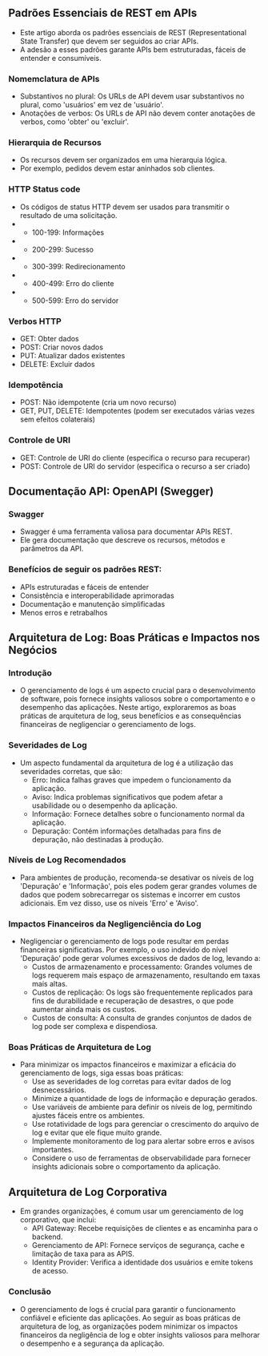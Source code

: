 ## Padrões Essenciais de REST em APIs

- Este artigo aborda os padrões essenciais de REST (Representational State Transfer) que devem ser seguidos ao criar
  APIs.
- A adesão a esses padrões garante APIs bem estruturadas, fáceis de entender e consumíveis.

### Nomemclatura de APIs

- Substantivos no plural: Os URLs de API devem usar substantivos no plural, como 'usuários' em vez de 'usuário'.
- Anotações de verbos: Os URLs de API não devem conter anotações de verbos, como 'obter' ou 'excluir'.

### Hierarquia de Recursos

- Os recursos devem ser organizados em uma hierarquia lógica.
- Por exemplo, pedidos devem estar aninhados sob clientes.

### HTTP Status code

- Os códigos de status HTTP devem ser usados para transmitir o resultado de uma solicitação.
-
    - 100-199: Informações
-
    - 200-299: Sucesso
-
    - 300-399: Redirecionamento
-
    - 400-499: Erro do cliente
-
    - 500-599: Erro do servidor

### Verbos HTTP

- GET: Obter dados
- POST: Criar novos dados
- PUT: Atualizar dados existentes
- DELETE: Excluir dados

### Idempotência

- POST: Não idempotente (cria um novo recurso)
- GET, PUT, DELETE: Idempotentes (podem ser executados várias vezes sem efeitos colaterais)

### Controle de URI

- GET: Controle de URI do cliente (especifica o recurso para recuperar)
- POST: Controle de URI do servidor (especifica o recurso a ser criado)

## Documentação API: OpenAPI (Swegger)

### Swagger

- Swagger é uma ferramenta valiosa para documentar APIs REST.
- Ele gera documentação que descreve os recursos, métodos e parâmetros da API.

### Benefícios de seguir os padrões REST:

- APIs estruturadas e fáceis de entender
- Consistência e interoperabilidade aprimoradas
- Documentação e manutenção simplificadas
- Menos erros e retrabalhos

## Arquitetura de Log: Boas Práticas e Impactos nos Negócios

### Introdução

- O gerenciamento de logs é um aspecto crucial para o desenvolvimento de software, pois fornece insights valiosos sobre
  o comportamento e o desempenho das aplicações. Neste artigo, exploraremos as boas práticas de arquitetura de log, seus
  benefícios e as consequências financeiras de negligenciar o gerenciamento de logs.

### Severidades de Log

- Um aspecto fundamental da arquitetura de log é a utilização das severidades corretas, que são:
    - Erro: Indica falhas graves que impedem o funcionamento da aplicação.
    - Aviso: Indica problemas significativos que podem afetar a usabilidade ou o desempenho da aplicação.
    - Informação: Fornece detalhes sobre o funcionamento normal da aplicação.
    - Depuração: Contém informações detalhadas para fins de depuração, não destinadas à produção.

### Níveis de Log Recomendados

- Para ambientes de produção, recomenda-se desativar os níveis de log 'Depuração' e 'Informação', pois eles podem gerar
  grandes volumes de dados que podem sobrecarregar os sistemas e incorrer em custos adicionais. Em vez disso, use os
  níveis 'Erro' e 'Aviso'.

### Impactos Financeiros da Negligenciência do Log

- Negligenciar o gerenciamento de logs pode resultar em perdas financeiras significativas. Por exemplo, o uso indevido
  do nível 'Depuração' pode gerar volumes excessivos de dados de log, levando a:
    - Custos de armazenamento e processamento: Grandes volumes de logs requerem mais espaço de armazenamento, resultando
      em taxas mais altas.
    - Custos de replicação: Os logs são frequentemente replicados para fins de durabilidade e recuperação de desastres,
      o que pode aumentar ainda mais os custos.
    - Custos de consulta: A consulta de grandes conjuntos de dados de log pode ser complexa e dispendiosa.

### Boas Práticas de Arquitetura de Log

- Para minimizar os impactos financeiros e maximizar a eficácia do gerenciamento de logs, siga essas boas práticas:
    - Use as severidades de log corretas para evitar dados de log desnecessários.
    - Minimize a quantidade de logs de informação e depuração gerados.
    - Use variáveis de ambiente para definir os níveis de log, permitindo ajustes fáceis entre os ambientes.
    - Use rotatividade de logs para gerenciar o crescimento do arquivo de log e evitar que ele fique muito grande.
    - Implemente monitoramento de log para alertar sobre erros e avisos importantes.
    - Considere o uso de ferramentas de observabilidade para fornecer insights adicionais sobre o comportamento da
      aplicação.

## Arquitetura de Log Corporativa

- Em grandes organizações, é comum usar um gerenciamento de log corporativo, que inclui:
    - API Gateway: Recebe requisições de clientes e as encaminha para o backend.
    - Gerenciamento de API: Fornece serviços de segurança, cache e limitação de taxa para as APIS.
    - Identity Provider: Verifica a identidade dos usuários e emite tokens de acesso.

### Conclusão

- O gerenciamento de logs é crucial para garantir o funcionamento confiável e eficiente das aplicações. Ao seguir as
  boas práticas de arquitetura de log, as organizações podem minimizar os impactos financeiros da negligência de log e
  obter insights valiosos para melhorar o desempenho e a segurança da aplicação.

